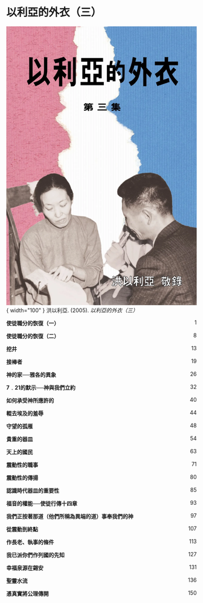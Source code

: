 # 以利亞的外衣（三）
![](../images/cover/以利亞的外衣（三）.webp){ width="100" }
洪以利亞. (2005). *以利亞的外衣（三）*

**使徒職分的恢復（一）** <span style="float: right;">1</span>

**使徒職分的恢復（二）**<span style="float: right;">8</span>

**挖井** <span style="float: right;">13</span>

**接棒者** <span style="float: right;">19</span>

**神的家──雅各的異象** <span style="float: right;">26</span>

**7﹒21的默示──神與我們立約** <span style="float: right;">32</span>

**如何承受神所應許的** <span style="float: right;">40</span>

**輥去埃及的羞辱** <span style="float: right;">44</span>

**守望的孤雁** <span style="float: right;">48</span>

**貴重的器皿** <span style="float: right;">54</span>

**天上的國民** <span style="float: right;">63</span>

**震動性的職事** <span style="float: right;">71</span>

**震動性的傳揚** <span style="float: right;">80</span>

**認識時代器皿的重要性** <span style="float: right;">85</span>

**福音的權能──使徒行傳十四章** <span style="float: right;">93</span>

**我們正按著那道（他們所稱為異端的道）事奉我們的神** <span style="float: right;">97</span>

**從震動到終點** <span style="float: right;">107</span>

**作長老、執事的條件** <span style="float: right;">113</span>

**我已派你們作列國的先知** <span style="float: right;">127</span>

**幸福泉源在錫安** <span style="float: right;">131</span>

**聖靈水流** <span style="float: right;">136</span>

**憑真實將公理傳開** <span style="float: right;">150</span>
